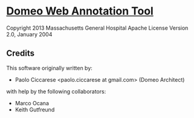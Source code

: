 [Domeo Web Annotation Tool](http://www.annotationframework.org/)
================================================================

Copyright 2013 Massachusetts General Hospital
Apache License Version 2.0, January 2004

  Credits
  -------

  This software originally written by:

   - Paolo Ciccarese  <paolo.ciccarese at gmail.com> (Domeo Architect)

  with help by the following collaborators:

   - Marco Ocana
   - Keith Gutfreund 

